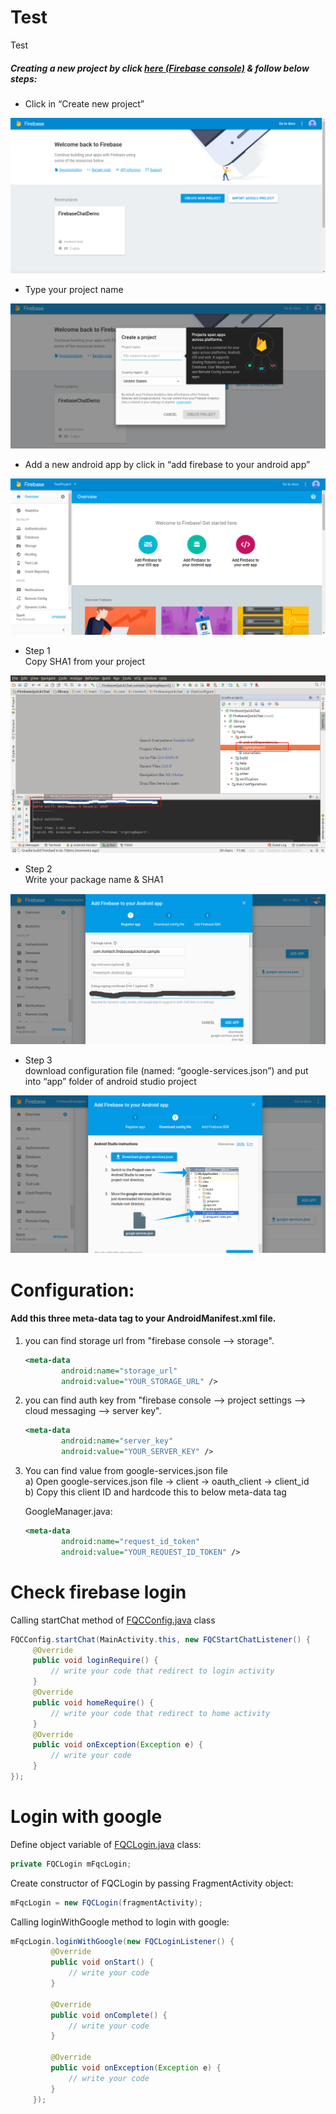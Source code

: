 # Test
Test

<h5>Creating a new project by click <a href="https://console.firebase.google.com" target="_blank">here (Firebase console)</a> & follow below steps:</h5>

<ul><li>Click in “Create new project”</li></ul>

![Create new project](/images/image_01.png?raw=true)

<ul><li>Type your project name</li></ul>

![Type your project name](/images/image_02.png?raw=true)

<ul><li>Add a new android app by click in “add firebase to your android app”</li></ul>

![add new android app](/images/image_03.png?raw=true)

<ul><li>Step 1<br>Copy SHA1 from your project</li></ul>

![](/images/image_04.png?raw=true)

<ul><li>Step 2<br>Write your package name & SHA1</li></ul>

![](/images/image_05.png?raw=true)

<ul><li>Step 3<br>download configuration file (named: “google-services.json”) and put into “app” folder of android studio project</li></ul>

![](/images/image_06.png?raw=true)

# Configuration:

<h4>Add this three meta-data tag to your AndroidManifest.xml file.</h4>

1) you can find storage url from "firebase console --> storage".

    ```xml
    <meta-data
            android:name="storage_url"
            android:value="YOUR_STORAGE_URL" />
    ```

2) you can find auth key from "firebase console --> project settings --> cloud messaging --> server key".

    ```xml
    <meta-data
            android:name="server_key"
            android:value="YOUR_SERVER_KEY" />
    ```
    
3) You can find value from google-services.json file<br>
    a) Open google-services.json file -> client -> oauth_client -> client_id<br>
    b) Copy this client ID and hardcode this to below meta-data tag<br>
    
    GoogleManager.java:
    
    ```xml
    <meta-data
            android:name="request_id_token"
            android:value="YOUR_REQUEST_ID_TOKEN" />
    ```
    
# Check firebase login
   
   Calling startChat method of <a href="https://github.com/dhavalsoneji/Test/blob/master/java/FQCConfig.java">FQCConfig.java</a> class
   
   ```java
   FQCConfig.startChat(MainActivity.this, new FQCStartChatListener() {
        @Override
        public void loginRequire() {
            // write your code that redirect to login activity
        }
        @Override
        public void homeRequire() {
            // write your code that redirect to home activity
        }
        @Override
        public void onException(Exception e) {
            // write your code
        }
   });
```     
# Login with google

   Define object variable of <a href="https://github.com/dhavalsoneji/Test/blob/master/java/FQCLogin.java">FQCLogin.java</a> class:
   ```java
   private FQCLogin mFqcLogin;
   ```

   Create constructor of FQCLogin by passing FragmentActivity object:
   ```java
   mFqcLogin = new FQCLogin(fragmentActivity);
   ```
   
   Calling loginWithGoogle method to login with google:
   ```java
   mFqcLogin.loginWithGoogle(new FQCLoginListener() {
            @Override
            public void onStart() {
                // write your code 
            }

            @Override
            public void onComplete() {
                // write your code 
            }

            @Override
            public void onException(Exception e) {
                // write your code 
            }
        });
   ```               
